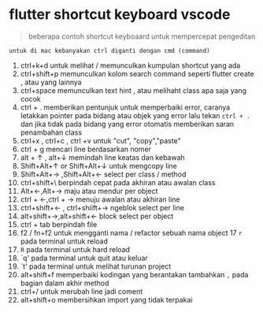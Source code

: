 # flutter shortcut keyboard vscode

> beberapa contoh shortcut keyboaard untuk mempercepat pengeditan

`untuk di mac kebanyakan ctrl diganti dengan cmd (command)`

1. ctrl+k+d 
  untuk melihat / memunculkan kumpulan shortcut yang ada
2. ctrl+shift+p 
  memunculkan kolom search command seperti flutter create , atau yang lainnya
3. ctrl+space 
  memunculkan text hint , atau melihaht class apa saja yang cocok 
4. ctrl + .
  memberikan pentunjuk untuk memperbaiki error, caranya letakkan pointer
  pada bidang atau objek yang error lalu tekan `ctrl + .` dan jika tidak pada
  bidang yang error otomatis memberikan saran penambahan class
5. ctrl+x , ctrl+c , ctrl +v untuk "cut", "copy","paste"
6. ctrl + g 
  mencari line berdasarkan nomer
7. alt + ↑ , alt+↓ 
  memindah line keatas dan kebawah
8. Shift+Alt+↑ or Shift+Alt+↓ 
  untuk mengcopy line
9. Shift+Alt+→ ,Shift+Alt+←
  select per class / method
10. ctrl+shift+\ 
  berpindah cepat pada akhiran atau awalan class
11. Alt+←,Alt+→ 
  maju atau mendur per object
12. ctrl + ←,ctrl + → 
  menuju awalan atau akhiran line
13. ctrl+shift+← , ctrl+shiift+→ 
  ngeblok select per line
14. alt+shift+→,alt+shift+←
  block select per object
15. ctrl + tab
  berpindah file
16. f2 / fn+f2 
  untuk mengganti nama / refactor sebuah nama object
17 `r` pada terminal untuk reload
18. `R` pada terminal untuk hard reload
19. `q' pada terminal untuk quit atau keluar
20. `t' pada terminal untuk melihat turunan project
21. alt+shift+f 
  memperbaiki kodingan yang berantakan tambahkan `,` pada bagian dalam akhir method
22. ctrl+/ 
  untuk merubah line jadi coment
23. alt+shift+o 
  membersihkan import yang tidak terpakai
